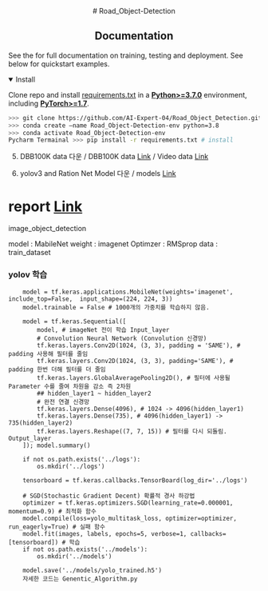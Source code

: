 <div align="center">
# Road_Object-Detection
</div>

## <div align="center">Documentation</div>

See the for full documentation on training, testing and deployment. See below for quickstart examples.

<details open>
<summary>Install</summary>

Clone repo and install [requirements.txt](https://github.com/ultralytics/yolov5/blob/master/requirements.txt) in a
[**Python>=3.7.0**](https://www.python.org/) environment, including
[**PyTorch>=1.7**](https://pytorch.org/get-started/locally/).

```bash
>>> git clone https://github.com/AI-Expert-04/Road_Object_Detection.git  # clone
>>> conda create —name Road_Object-Detection-env python=3.8
>>> conda activate Road_Object-Detection-env
Pycharm Termainal >>> pip install -r requirements.txt # install
```

</details>


5. DBB100K data 다운 / DBB100K data [Link](https://drive.google.com/file/d/157GRrqHjiSu8FJegARt-7iNIsdH2NhRh/view?usp=share_link) / Video data [Link](https://drive.google.com/file/d/1ydJfILsKlDDJ7pnUyLlWelOZeta1xQRM/view?usp=share_link) 

6. yolov3 and Ration Net Model 다운 / models [Link](https://drive.google.com/file/d/1-KI-WpQFkRWdidBipCqoMZboaVuBvvjG/view?usp=share_link)


# report [Link](https://docs.google.com/document/d/16T0VQJriU-VXSOssZI7Cu45VG0dLgNY1N7YgtebJXVk/edit?usp=sharing)


image_object_detection

model : MabileNet 
weight : imagenet
Optimzer : RMSprop
data : train_dataset

### yolov 학습
<pre><code>    model = tf.keras.applications.MobileNet(weights='imagenet', include_top=False,  input_shape=(224, 224, 3))
    model.trainable = False # 1000개의 가중치를 학습하지 않음.

    model = tf.keras.Sequential([
        model, # imageNet 전이 학습 Input_layer
        # Convolution Neural Network (Convolution 신경망)
        tf.keras.layers.Conv2D(1024, (3, 3), padding = 'SAME'), # padding 사용해 필터를 줄임
        tf.keras.layers.Conv2D(1024, (3, 3), padding='SAME'), # padding 한번 더해 필터를 더 줄임
        tf.keras.layers.GlobalAveragePooling2D(), # 필터에 사용될 Parameter 수를 줄여 차원을 감소 즉 2차원
        ## hidden_layer1 ~ hidden_layer2
        # 완전 연결 신경망
        tf.keras.layers.Dense(4096), # 1024 -> 4096(hidden_layer1)
        tf.keras.layers.Dense(735), # 4096(hidden_layer1) -> 735(hidden_layer2)
        tf.keras.layers.Reshape((7, 7, 15)) # 필터를 다시 되돌림. Output_layer
    ]); model.summary()

    if not os.path.exists('../logs'):
        os.mkdir('../logs')

    tensorboard = tf.keras.callbacks.TensorBoard(log_dir='../logs')

    # SGD(Stochastic Gradient Decent) 확률적 경사 하강법
    optimizer = tf.keras.optimizers.SGD(learning_rate=0.000001, momentum=0.9) # 최적화 함수
    model.compile(loss=yolo_multitask_loss, optimizer=optimizer, run_eagerly=True) # 실패 함수
    model.fit(images, labels, epochs=5, verbose=1, callbacks=[tensorboard]) # 학습
    if not os.path.exists('../models'):
        os.mkdir('../models')

    model.save('../models/yolo_trained.h5')
    자세한 코드는 Genentic_Algorithm.py</code></pre>      
